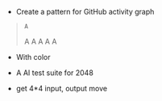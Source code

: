 -	Create a pattern for GitHub activity graph
>	  A
>	 A
>	A A
>	 A
>	  A
*	With color

-	A AI test suite for 2048
*	get 4*4 input, output move
